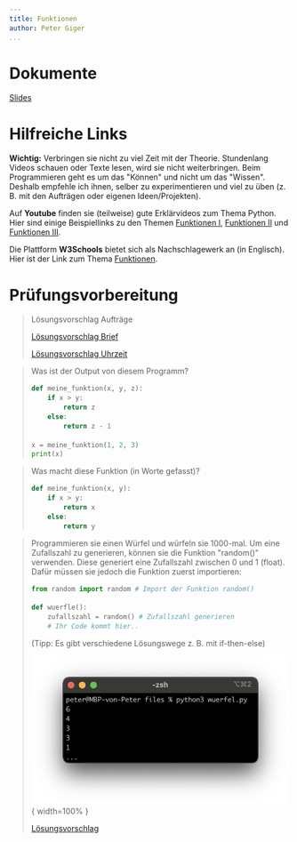 ```yaml
---
title: Funktionen
author: Peter Giger
...
```


# Dokumente

[Slides](slides.html)


# Hilfreiche Links

**Wichtig:** Verbringen sie nicht zu viel Zeit mit der Theorie. Stundenlang Videos schauen oder Texte lesen, wird sie nicht weiterbringen. Beim Programmieren geht es um das "Können" und nicht um das "Wissen". Deshalb empfehle ich ihnen, selber zu experimentieren und viel zu üben (z. B. mit den Aufträgen oder eigenen Ideen/Projekten).

Auf **Youtube** finden sie (teilweise) gute Erklärvideos zum Thema Python. Hier sind einige Beispiellinks zu den Themen [Funktionen I](https://www.youtube.com/watch?v=LQCfN5HS9xI&list=PL_pqkvxZ6ho3u8PJAsUU-rOAQ74D0TqZB&index=18), [Funktionen II](https://www.youtube.com/watch?v=af9ORp1Pty0&list=PL_pqkvxZ6ho3u8PJAsUU-rOAQ74D0TqZB&index=19) und [Funktionen III](https://www.youtube.com/watch?v=ehSP-sYoKCY&list=PL_pqkvxZ6ho3u8PJAsUU-rOAQ74D0TqZB&index=20).

Die Plattform **W3Schools** bietet sich als Nachschlagewerk an (in Englisch). Hier ist der Link zum Thema [Funktionen](https://www.w3schools.com/python/python_functions.asp).


# Prüfungsvorbereitung

> Lösungsvorschlag Aufträge
> 
> [Lösungsvorschlag Brief](files/brief_adresse.py)
>
> [Lösungsvorschlag Uhrzeit](files/uhrzeit_rechner.py)

> Was ist der Output von diesem Programm?
> ```python
> def meine_funktion(x, y, z):
>     if x > y:
>         return z
>     else:
>         return z - 1
> 
> x = meine_funktion(1, 2, 3)
> print(x)
> ```

> Was macht diese Funktion (in Worte gefasst)?
> ```python
> def meine_funktion(x, y):
>     if x > y:
>         return x
>     else:
>         return y
> ```

> Programmieren sie einen Würfel und würfeln sie 1000-mal. Um eine Zufallszahl zu generieren, können sie die Funktion "random()" verwenden. Diese generiert eine Zufallszahl zwischen 0 und 1 (float). Dafür müssen sie jedoch die Funktion zuerst importieren:
>
> ```python
> from random import random # Import der Funktion random()
> 
> def wuerfle():
>     zufallszahl = random() # Zufallszahl generieren
>     # Ihr Code kommt hier..
> ```
> (Tipp: Es gibt verschiedene Lösungswege z. B. mit if-then-else)
>
> ![](images/wuerfel.png){ width=100% }
> 
> [Lösungsvorschlag](files/wuerfel.py)